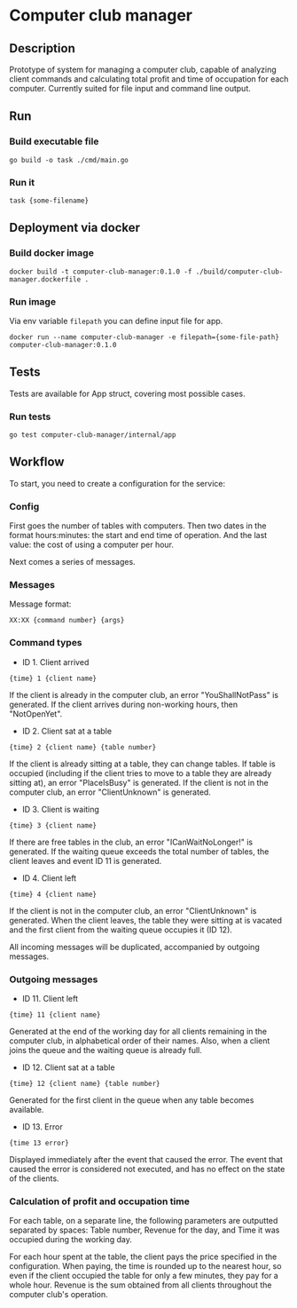 # Computer club manager

## Description

Prototype of system for managing a computer club, capable of analyzing client commands and calculating total profit and time of occupation for each computer.
Currently suited for file input and command line output.

## Run

### Build executable file
```
go build -o task ./cmd/main.go
```
### Run it
```
task {some-filename}
```

## Deployment via docker

### Build docker image
```
docker build -t computer-club-manager:0.1.0 -f ./build/computer-club-manager.dockerfile .
```

### Run image
Via env variable `filepath` you can define input file for app.
```
docker run --name computer-club-manager -e filepath={some-file-path} computer-club-manager:0.1.0
```

## Tests

Tests are available for App struct, covering most possible cases. 

### Run tests

```
go test computer-club-manager/internal/app
```

## Workflow
To start, you need to create a configuration for the service:

### Config

First goes the number of tables with computers.
Then two dates in the format hours:minutes: the start and end time of operation.
And the last value: the cost of using a computer per hour.

Next comes a series of messages.

### Messages

Message format:
```
XX:XX {command number} {args}
```

### Command types

* ID 1. Client arrived
```
{time} 1 {client name}
```
If the client is already in the computer club, an error "YouShallNotPass" is generated.
If the client arrives during non-working hours, then "NotOpenYet".
* ID 2. Client sat at a table
```
{time} 2 {client name} {table number}
```
If the client is already sitting at a table, they can change tables.
If table is occupied (including if the client tries to move to a table they are already sitting at), an error "PlaceIsBusy" is generated.
If the client is not in the computer club, an error "ClientUnknown" is generated.
* ID 3. Client is waiting
 ```
{time} 3 {client name}
 ```
If there are free tables in the club, an error "ICanWaitNoLonger!" is generated.
If the waiting queue exceeds the total number of tables, the client leaves and event ID 11 is generated.
* ID 4. Client left
 ```
{time} 4 {client name}
 ```
If the client is not in the computer club, an error "ClientUnknown" is generated.
When the client leaves, the table they were sitting at is vacated and the first client from the waiting queue occupies it (ID 12).

All incoming messages will be duplicated, accompanied by outgoing messages.

### Outgoing messages
* ID 11. Client left
 ```
{time} 11 {client name}
```
Generated at the end of the working day for all clients remaining in the computer club, in alphabetical order of their names. Also, when a client joins the queue and the waiting queue is already full.
* ID 12. Client sat at a table
 ```
{time} 12 {client name} {table number}
 ```
Generated for the first client in the queue when any table becomes available.
* ID 13. Error
 ```
{time 13 error}
 ```
Displayed immediately after the event that caused the error. The event that caused the error is considered not executed, and has no effect on the state of the clients.

### Calculation of profit and occupation time

For each table, on a separate line, the following parameters are outputted separated by spaces: Table number, Revenue for the day, and Time it was occupied during the working day.

For each hour spent at the table, the client pays the price specified in the configuration. When paying, the time is rounded up to the nearest hour, so even if the client occupied the table for only a few minutes, they pay for a whole hour. Revenue is the sum obtained from all clients throughout the computer club's operation.